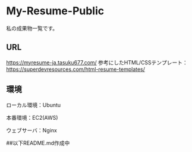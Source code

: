 # My-Resume-Public
私の成果物一覧です。
## URL
https://myresume-ja.tasuku677.com/
参考にしたHTML/CSSテンプレート：https://superdevresources.com/html-resume-templates/
## 環境
ローカル環境：Ubuntu

本番環境：EC2(AWS)

ウェブサーバ：Nginx

##以下README.md作成中
